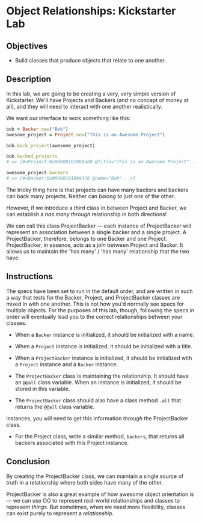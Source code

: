 # Object Relationships: Kickstarter Lab

## Objectives

- Build classes that produce objects that relate to one another.

## Description

In this lab, we are going to be creating a very, very simple version of
Kickstarter. We'll have Projects and Backers (and no concept of money at all),
and they will need to interact with one another realistically.

We want our interface to work something like this:

```ruby
bob = Backer.new("Bob")
awesome_project = Project.new("This is an Awesome Project")

bob.back_project(awesome_project)

bob.backed_projects
# => [#<Project:0x000001018683d0 @title="This is an Awesome Project"...>]

awesome_project.backers
# => [#<Backer:0x000001018b9370 @name="Bob"...>]
```

The tricky thing here is that projects can have many backers and backers can
back many projects. Neither can _belong to_ just one of the other.

However, if we introduce a third class in between Project and Backer, we can
establish a _has many through_ relationship in both directions!

We can call this class ProjectBacker &mdash; each instance of ProjectBacker will
represent an association between a single backer and a single project. A
ProjectBacker, therefore, belongs to one Backer and one Project. ProjectBacker,
in essence, acts as a _join_ between Project and Backer. It allows us to
maintain the 'has many' / 'has many' relationship that the two have.

## Instructions

The specs have been set to run in the default order, and are written in such a
way that tests for the Backer, Project, and ProjectBacker classes are mixed in
with one another. This is not how you'd normally see specs for multiple objects.
For the purposes of this lab, though, following the specs in order will
eventually lead you to the correct relationships between your classes.

- When a `Backer` instance is initialized, it should be initialized with a name.

- When a `Project` instance is initialized, it should be initialized with a
  title.

- When a `ProjectBacker` instance is initialized, it should be initialized with
  a `Project` instance and a `Backer` instance.

- The `ProjectBacker` class is maintaining the relationship. It should have an
  `@@all` class variable. When an instance is initialized, it should be stored
  in this variable.

- The `ProjectBacker` class should also have a class method `.all` that returns
  the `@@all` class variable.

<!-- - Once both classes have their attributes and readers set up, write an instance
  method on the Backer class called `back_project` that takes in a Project
  instance. This method should create a `ProjectBacker` instance using the
  provided Project instance and the current Backer instance (the instance this
  method was called on). -->

<!-- - Similarly, write a method on the Project class called `add_backer` that takes
  in a Backer instance and creates a `ProjectBacker` using the Backer instance
  and the current Project instance. -->

<!-- - With `back_project` set up, the final step for the Backer class is to build an
  instance method that returns all the projects associated with _this Backer
  instance_. Since Project instances are not directly associated with Backer -->
  instances, you will need to get this information _through_ the ProjectBacker
  class.

- For the Project class, write a similar method, `backers`, that returns all
  backers associated with this Project instance.

## Conclusion

By creating the ProjectBacker class, we can maintain a single source of truth in
a relationship where both sides have many of the other.

ProjectBacker is also a great example of how awesome object orientation is
&mdash; we can use OO to represent real-world relationships and classes to
represent _things_. But sometimes, when we need more flexibility, classes can
exist purely to represent a _relationship_.
